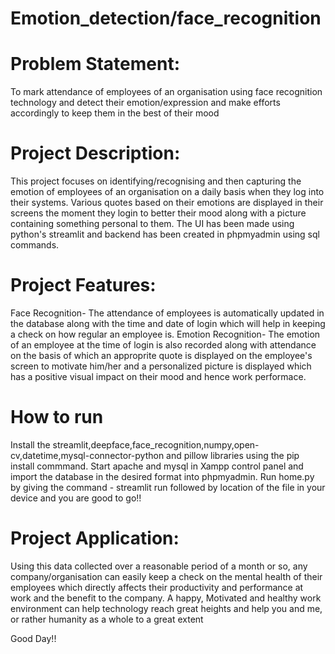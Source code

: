 # Emotion_detection/face_recognition

# Problem Statement:
To mark attendance of employees of an organisation using face recognition technology and detect their emotion/expression and make efforts accordingly to keep them in the best of their mood

# Project Description:
This project focuses on identifying/recognising and then capturing the emotion of employees of an organisation on a daily basis when they log into their systems.
Various quotes based on their emotions are displayed in their screens the moment they login to better their mood along with a picture containing something personal to them. 
The UI has been made using python's streamlit and backend has been created in phpmyadmin using sql commands.

# Project Features:
Face Recognition- The attendance of employees is automatically updated in the database along with the time and date of login which will help in keeping a check on how regular an employee is.
Emotion Recognition- The emotion of an employee at the time of login is also recorded along with attendance on the basis of which an approprite quote is displayed on the employee's screen to motivate him/her and a personalized picture is displayed which has a positive visual impact on their mood and hence work performace.

# How to run
Install the streamlit,deepface,face_recognition,numpy,open-cv,datetime,mysql-connector-python and pillow libraries using the pip install commmand.
Start apache and mysql in Xampp control panel and import the database in the desired format into phpmyadmin. 
Run home.py by giving the command - streamlit run followed by location of the file in your device and you are good to go!!

# Project Application:
Using this data collected over a reasonable period of a month or so, any company/organisation can easily keep a check on the mental health of their employees which directly affects their productivity and performance at work and the benefit to the company.
A happy, Motivated and healthy work environment can help technology reach great heights and help you and me, or rather humanity as a whole to a great extent

Good Day!!
